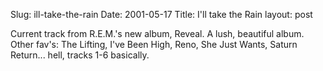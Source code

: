 Slug: ill-take-the-rain
Date: 2001-05-17
Title: I'll take the Rain
layout: post

Current track from R.E.M.&#39;s new album, Reveal. A lush, beautiful album. Other fav&#39;s: The Lifting, I&#39;ve Been High, Reno, She Just Wants, Saturn Return... hell, tracks 1-6 basically.
